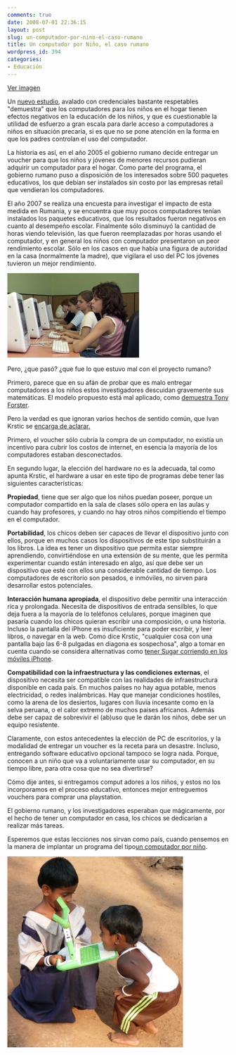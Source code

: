 ```yaml
---
comments: true
date: 2008-07-01 22:36:15
layout: post
slug: un-computador-por-nino-el-caso-rumano
title: Un computador por Niño, el caso rumano
wordpress_id: 394
categories:
- Educación
---
```


[Ver imagen](625016_mac.jpg)

Un [nuevo estudio](http://www.columbia.edu/~cp2124/papers/computer.pdf), avalado con credenciales bastante respetables "demuestra" que los computadores para los niños en el hogar tienen efectos negativos en la educación de los niños, y que es cuestionable la utilidad de esfuerzo a gran escala para darle acceso a computadores a niños en situación precaria, si es que no se pone atención en la forma en que los padres controlan el uso del computador.

La historia es así, en el año 2005 el gobierno rumano decide entregar un voucher para que los niños y jóvenes de menores recursos pudieran adquirir un computador para el hogar. Como parte del programa, el gobierno rumano puso a disposición de los interesados sobre 500 paquetes educativos, los que debían ser instalados sin costo por las empresas retail que vendieran los computadores.

El año 2007 se realiza una encuesta para investigar el impacto de esta medida en Rumania, y se encuentra que muy pocos computadores tenían instalados los paquetes educativos, que los resultados fueron negativos en cuanto al desempeño escolar. Finalmente sólo disminuyó la cantidad de horas viendo televisión, las que fueron reemplazadas por horas usando el computador, y en general los niños con computador presentaron un peor rendimiento escolar. Sólo en los casos en que había una figura de autoridad en la casa (normalmente la madre), que vigilara el uso del PC los jóvenes tuvieron un mejor rendimiento.

![625016_mac.jpg](625016_mac.jpg)

Pero, ¿que pasó? ¿que fue lo que estuvo mal con el proyecto rumano?

  
Primero, parece que en su afán de probar que es malo entregar computadores a los niños estos investigadores descuidan gravemente sus matemáticas. El modelo propuesto está mal aplicado, como [demuestra Tony Forster](http://tonyforster.blogspot.com/2008/06/home-pcs-lower-education-results.html).

Pero la verdad es que ignoran varios hechos de sentido común, que Ivan Krstic se [encarga de aclarar.](http://radian.org/notebook/distraction-machine)

Primero, el voucher sólo cubría la compra de un computador, no existía un incentivo para cubrir los costos de internet, en esencia la mayoría de los computadores estaban desconectados.

En segundo lugar, la elección del hardware no es la adecuada, tal como apunta Krstic, el hardware a usar en este tipo de programas debe tener las siguientes características:

**Propiedad**, tiene que ser algo que los niños puedan poseer, porque un computador compartido en la sala de clases sólo opera en las aulas y cuando hay profesores, y cuando no hay otros niños compitiendo el tiempo en el computador.

**Portabilidad**, los chicos deben ser capaces de llevar el dispositivo junto con ellos, porque en muchos casos los dispositivos de este tipo substituirán a los libros. La idea es tener un dispositivo que permita estar siempre aprendiendo, convirtiéndose en una extensión de su mente, que les permita experimentar cuando están interesado en algo, así que debe ser un dispositivo que esté con ellos una considerable cantidad de tiempo. Los computadores de escritorio son pesados, e inmóviles, no sirven para desarrollar estos potenciales.

**Interacción humana apropiada**, el dispositivo debe permitir una interacción rica y prolongada. Necesita de dispositivos de entrada sensilbles, lo que deja fuera a la mayoría de lo teléfonos celulares, porque imaginen que pasaría cuando los chicos quieran escribir una composición, o una historia. Incluso la pantalla del iPhone es insuficiente para poder escribir, y leer libros, o navegar en la web. Como dice Krstic, "cualquier cosa con una pantalla bajo las 6-8 pulgadas en diagona es sospechosa", algo a tomar en cuenta cuando se considera alternativas como [tener Sugar corriendo en los móviles iPhone](http://luisramirez.cl/blog/?p=1135).

**Compatibilidad con la infraestructura y las condiciones externas**, el dispositivo necesita ser compatible con las realidades de infraestructura disponible en cada país. En muchos países no hay agua potable, menos electricidad, o redes inalámbricas. Hay que manejar condiciones hostiles, como la arena de los desiertos, lugares con lluvia incesante como en la selva peruana, o el calor extremo de muchos paises africanos. Además debe ser capaz de sobrevivir el (ab)uso que le darán los niños, debe ser un equipo resistente.

Claramente, con estos antecedentes la elección de PC de escritorios, y la modalidad de entregar un voucher es la receta para un desastre. Incluso, entregando software educativo opcional tampoco se logra nada. Porque, conocen a un niño que va a voluntariamente usar su computador, en su tiempo libre, para otra cosa que no sea divertirse?

Cómo dije antes, si entregamos comput
adores a los niños, y estos no los incorporamos en el proceso educativo, entonces mejor entreguemos vouchers para comprar una playstation.

El gobierno rumano, y los investigadores esperaban que mágicamente, por el hecho de tener un computador en casa, los chicos se dedicarían a realizar más tareas.

Esperemos que estas lecciones nos sirvan como país, cuando pensemos en la manera de implantar un programa del tipo[un computador por niño](http://www.ucpn.cl/).

![400px-P1070758.jpg](400px-P1070758.jpg)



